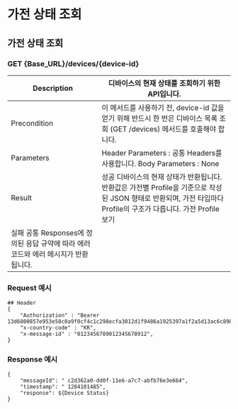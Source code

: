 # 가전 상태 조회

## 가전 상태 조회 <a href="#device-cond" id="device-cond"></a>

### GET {Base\_URL}/devices/{device-id}

| Description                                          | 디바이스의 현재 상태를 조회하기 위한 API입니다.                                                                              |
| ---------------------------------------------------- | --------------------------------------------------------------------------------------------------------- |
| Precondition                                         | 이 메서드를 사용하기 전, device-id 값을 얻기 위해 반드시 한 번은 디바이스 목록 조회 (GET /devices) 메서드를 호출해야 합니다.                       |
| Parameters                                           | Header Parameters : 공통 Headers를 사용합니다. Body Parameters : None                                             |
| Result                                               | 성공 디바이스의 현재 상태가 반환됩니다. 반환값은 가전별 Profile을 기준으로 작성된 JSON 형태로 반환되며, 가전 타입마다 Profile의 구조가 다릅니다. 가전 Profile 보기 |
| 실패 공통 Responses에 정의된 응답 규약에 따라 에러 코드와 에러 메시지가 반환됩니다. |                                                                                                           |

### Request 예시

```
## Header
{
    "Authorization" : "Bearer 13d6800857e953e58c0a9f0cf4c1c298ecfa3012d1f9486a1925397a1f2a5d13ac6c898c9eaabda9c57ee8e8eca1006a",
    "x-country-code" : "KR",
    "x-message-id" : "0123456789012345678912",
}
```

### Response 예시

```
{
    "messageId": " c2d362a0-dd0f-11e6-a7c7-abfb76e3e664",
    "timestamp": " 1284101485",
    "response": ${Device Status}
}
```
